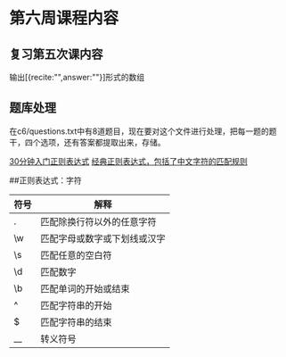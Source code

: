 # 第六周课程内容

## 复习第五次课内容
输出[{recite:"",answer:""}]形式的数组

## 题库处理
在c6/questions.txt中有8道题目，现在要对这个文件进行处理，把每一题的题干，四个选项，还有答案都提取出来，存储。

[30分钟入门正则表达式](http://www.jb51.net/tools/zhengze.html)
[经典正则表达式，包括了中文字符的匹配规则](http://kb.cnblogs.com/page/80965/)

##正则表达式：字符

|符号|解释|
|---|---|
|.|匹配除换行符以外的任意字符|
|\w|匹配字母或数字或下划线或汉字|
|\s|匹配任意的空白符|
|\d|匹配数字|
|\b|匹配单词的开始或结束|
|^|匹配字符串的开始|
|$|匹配字符串的结束|
|_\_|转义符号|
